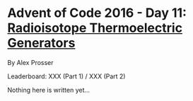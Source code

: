 # Advent of Code 2016 - Day 11: [Radioisotope Thermoelectric Generators](https://adventofcode.com/2016/day/11)
By Alex Prosser

Leaderboard: XXX (Part 1) / XXX (Part 2)

Nothing here is written yet...